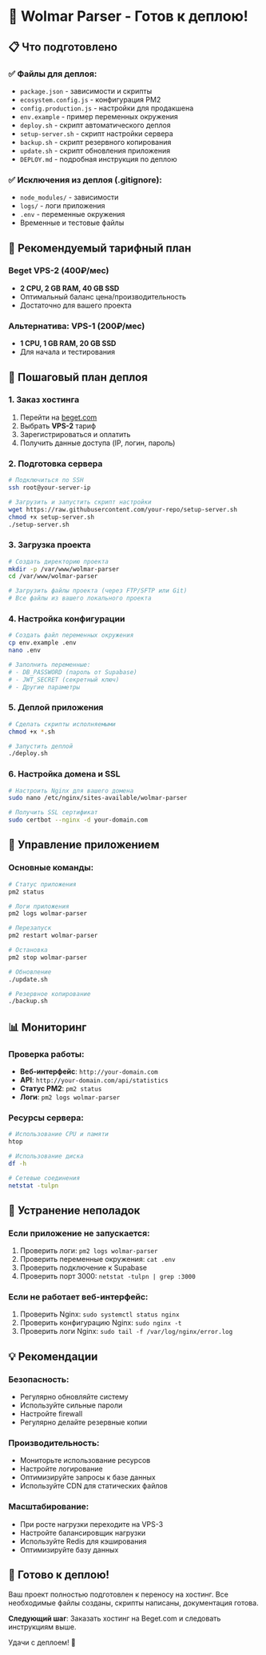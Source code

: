 # 🚀 Wolmar Parser - Готов к деплою!

## 📋 Что подготовлено

### ✅ Файлы для деплоя:
- `package.json` - зависимости и скрипты
- `ecosystem.config.js` - конфигурация PM2
- `config.production.js` - настройки для продакшена
- `env.example` - пример переменных окружения
- `deploy.sh` - скрипт автоматического деплоя
- `setup-server.sh` - скрипт настройки сервера
- `backup.sh` - скрипт резервного копирования
- `update.sh` - скрипт обновления приложения
- `DEPLOY.md` - подробная инструкция по деплою

### ✅ Исключения из деплоя (.gitignore):
- `node_modules/` - зависимости
- `logs/` - логи приложения
- `.env` - переменные окружения
- Временные и тестовые файлы

## 🎯 Рекомендуемый тарифный план

### **Beget VPS-2 (400₽/мес)**
- **2 CPU, 2 GB RAM, 40 GB SSD**
- Оптимальный баланс цена/производительность
- Достаточно для вашего проекта

### **Альтернатива: VPS-1 (200₽/мес)**
- **1 CPU, 1 GB RAM, 20 GB SSD**
- Для начала и тестирования

## 📝 Пошаговый план деплоя

### 1. **Заказ хостинга**
1. Перейти на [beget.com](https://beget.com)
2. Выбрать **VPS-2** тариф
3. Зарегистрироваться и оплатить
4. Получить данные доступа (IP, логин, пароль)

### 2. **Подготовка сервера**
```bash
# Подключиться по SSH
ssh root@your-server-ip

# Загрузить и запустить скрипт настройки
wget https://raw.githubusercontent.com/your-repo/setup-server.sh
chmod +x setup-server.sh
./setup-server.sh
```

### 3. **Загрузка проекта**
```bash
# Создать директорию проекта
mkdir -p /var/www/wolmar-parser
cd /var/www/wolmar-parser

# Загрузить файлы проекта (через FTP/SFTP или Git)
# Все файлы из вашего локального проекта
```

### 4. **Настройка конфигурации**
```bash
# Создать файл переменных окружения
cp env.example .env
nano .env

# Заполнить переменные:
# - DB_PASSWORD (пароль от Supabase)
# - JWT_SECRET (секретный ключ)
# - Другие параметры
```

### 5. **Деплой приложения**
```bash
# Сделать скрипты исполняемыми
chmod +x *.sh

# Запустить деплой
./deploy.sh
```

### 6. **Настройка домена и SSL**
```bash
# Настроить Nginx для вашего домена
sudo nano /etc/nginx/sites-available/wolmar-parser

# Получить SSL сертификат
sudo certbot --nginx -d your-domain.com
```

## 🔧 Управление приложением

### Основные команды:
```bash
# Статус приложения
pm2 status

# Логи приложения
pm2 logs wolmar-parser

# Перезапуск
pm2 restart wolmar-parser

# Остановка
pm2 stop wolmar-parser

# Обновление
./update.sh

# Резервное копирование
./backup.sh
```

## 📊 Мониторинг

### Проверка работы:
- **Веб-интерфейс**: `http://your-domain.com`
- **API**: `http://your-domain.com/api/statistics`
- **Статус PM2**: `pm2 status`
- **Логи**: `pm2 logs wolmar-parser`

### Ресурсы сервера:
```bash
# Использование CPU и памяти
htop

# Использование диска
df -h

# Сетевые соединения
netstat -tulpn
```

## 🚨 Устранение неполадок

### Если приложение не запускается:
1. Проверить логи: `pm2 logs wolmar-parser`
2. Проверить переменные окружения: `cat .env`
3. Проверить подключение к Supabase
4. Проверить порт 3000: `netstat -tulpn | grep :3000`

### Если не работает веб-интерфейс:
1. Проверить Nginx: `sudo systemctl status nginx`
2. Проверить конфигурацию Nginx: `sudo nginx -t`
3. Проверить логи Nginx: `sudo tail -f /var/log/nginx/error.log`

## 💡 Рекомендации

### Безопасность:
- Регулярно обновляйте систему
- Используйте сильные пароли
- Настройте firewall
- Регулярно делайте резервные копии

### Производительность:
- Мониторьте использование ресурсов
- Настройте логирование
- Оптимизируйте запросы к базе данных
- Используйте CDN для статических файлов

### Масштабирование:
- При росте нагрузки переходите на VPS-3
- Настройте балансировщик нагрузки
- Используйте Redis для кэширования
- Оптимизируйте базу данных

## 🎉 Готово к деплою!

Ваш проект полностью подготовлен к переносу на хостинг. Все необходимые файлы созданы, скрипты написаны, документация готова.

**Следующий шаг**: Заказать хостинг на Beget.com и следовать инструкциям выше.

Удачи с деплоем! 🚀












